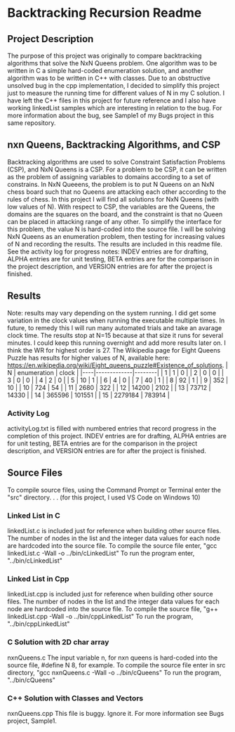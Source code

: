 # Backtracking Recursion Readme
## Project Description
The purpose of this project was originally to compare backtracking algorithms that solve the NxN Queens problem. 
One algorithm was to be written in C a simple hard-coded enumeration solution, and another algorithm was to be written in C++ with classes.
Due to an obstructive unsolved bug in the cpp implementation, I decided to simplify this project just to measure the running time for different values of N in my C solution. I have left the C++ files in this project for future reference and I also have working linkedList samples which are interesting in relation to the bug. For more information about the bug, see Sample1 of my Bugs project in this same repository.

## nxn Queens, Backtracking Algorithms, and CSP
Backtracking algorithms are used to solve Constraint Satisfaction Problems (CSP), and NxN Queens is a CSP. For a problem to be CSP, it can be written as the problem of assigning variables to domains according to a set of constrains. In NxN Queeens, the problem is to put N Queens on an NxN chess board such that no Queens are attacking each other according to the rules of chess. In this project I will find all solutions for NxN Queens (with low values of N). With respect to CSP, the variables are the Queens, the domains are the squares on the board, and the constraint is that no Queen can be placed in attacking range of any other. To simplify the interface for this problem, the value N is hard-coded into the source file. I will be solving NxN Queens as an enumeration problem, then testing for increasing values of N and recording the results. The results are included in this readme file. See the activity log for progress notes: INDEV entries are for drafting, ALPHA entries are for unit testing, BETA entries are for the comparison in the project description, and VERSION entries are for after the project is finished.

## Results
Note: results may vary depending on the system running. I did get some variation in the clock values when running the executable multiple times. In future, to remedy this I will run many automated trials and take an avarage clock time. The results stop at N=15 because at that size it runs for several minutes. I could keep this running overnight and add more results later on. I think the WR for highest order is 27. The Wikipedia page for Eight Queens Puzzle has results for higher values of N, available here: https://en.wikipedia.org/wiki/Eight_queens_puzzle#Existence_of_solutions.
| N  | enumeration | clock  |
|----|-------------|--------|
| 1  | 1           | 0      |
| 2  | 0           | 0      |
| 3  | 0           | 0      |
| 4  | 2           | 0      |
| 5  | 10          | 1      |
| 6  | 4           | 0      |
| 7  | 40          | 1      |
| 8  | 92          | 1      |
| 9  | 352         | 10     |
| 10 | 724         | 54     |
| 11 | 2680        | 322    |
| 12 | 14200       | 2102   |
| 13 | 73712       | 14330  |
| 14 | 365596      | 101551 |
| 15 | 2279184     | 783914 |

### Activity Log
activityLog.txt is filled with numbered entries that record progress in the completion of this project. INDEV entries are for drafting, ALPHA entries are for unit testing, BETA entries are for the comparison in the project description, and VERSION entries are for after the project is finished.

## Source Files
To compile source files, using the Command Prompt or Terminal enter the "src" directory. . . (for this project, I used VS Code on Windows 10)
### Linked List in C
linkedList.c is included just for reference when building other source files.
The number of nodes in the list and the integer data values for each node are hardcoded into the source file.
To compile the source file enter,
    "gcc linkedList.c -Wall -o ../bin/cLinkedList"
To run the program enter,
    "../bin/cLinkedList"

### Linked List in Cpp
linkedList.cpp is included just for reference when building other source files.
The number of nodes in the list and the integer data values for each node are hardcoded into the source file.
To compile the source file,
    "g++ linkedList.cpp -Wall -o ../bin/cppLinkedList"
To run the program,
    "../bin/cppLinkedList"

### C Solution with 2D char array
nxnQueens.c
The input variable n, for nxn queens is hard-coded into the source file, #define N 8, for example. 
To compile the source file enter in src directory,
    "gcc nxnQueens.c -Wall -o ../bin/cQueens"
To run the program,
    "../bin/cQueens"

### C++ Solution with Classes and Vectors
nxnQueens.cpp
This file is buggy. Ignore it. For more information see Bugs project, Sample1.
